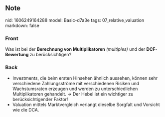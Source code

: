 ## Note
nid: 1606249164288
model: Basic-d7a3e
tags: 07_relative_valuation
markdown: false

### Front
<p>Was ist bei der <b>Berechnung von Multiplikatoren</b> <i>(multiples)</i> und der <b>DCF-Bewertung</b> zu berücksichtigen?</p>

### Back
<div><div><ul><li>Investments, die beim ersten Hinsehen ähnlich aussehen, können sehr verschiedene 
Zahlungsströme mit verschiedenen Risiken und Wachstumsraten erzeugen und
 werden zu unterschiedlichen Multiplikatoren gehandelt. → Der Hebel ist ein wichtiger zu berücksichtigender Faktor!</li>
<li>Valuation mittels Marktvergleich verlangt dieselbe Sorgfalt und Vorsicht wie die DCA.</li></ul></div></div><p></p>

